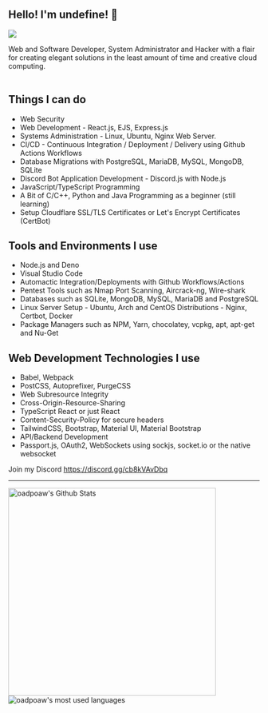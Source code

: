 ## Hello! I'm undefine! 👋
![](https://komarev.com/ghpvc/?username=oadpoaw&color=green)

Web and Software Developer, System Administrator and Hacker with a flair for creating elegant solutions in the least amount of time and creative cloud computing.
<br /> <br />

## Things I can do
- Web Security
- Web Development - React.js, EJS, Express.js
- Systems Administration - Linux, Ubuntu, Nginx Web Server.
- CI/CD - Continuous Integration / Deployment / Delivery using Github Actions Workflows
- Database Migrations with PostgreSQL, MariaDB, MySQL, MongoDB, SQLite
- Discord Bot Application Development - Discord.js with Node.js
- JavaScript/TypeScript Programming
- A Bit of C/C++, Python and Java Programming as a beginner (still learning)
- Setup Cloudflare SSL/TLS Certificates or Let's Encrypt Certificates (CertBot)

## Tools and Environments I use
- Node.js and Deno
- Visual Studio Code
- Automactic Integration/Deployments with Github Workflows/Actions
- Pentest Tools such as Nmap Port Scanning, Aircrack-ng, Wire-shark
- Databases such as SQLite, MongoDB, MySQL, MariaDB and PostgreSQL
- Linux Server Setup - Ubuntu, Arch and CentOS Distributions - Nginx, Certbot, Docker
- Package Managers such as NPM, Yarn, chocolatey, vcpkg, apt, apt-get and Nu-Get

## Web Development Technologies I use
- Babel, Webpack
- PostCSS, Autoprefixer, PurgeCSS
- Web Subresource Integrity
- Cross-Origin-Resource-Sharing
- TypeScript React or just React
- Content-Security-Policy for secure headers
- TailwindCSS, Bootstrap, Material UI, Material Bootstrap
- API/Backend Development 
- Passport.js, OAuth2, WebSockets using sockjs, socket.io or the native websocket

Join my Discord https://discord.gg/cb8kVAvDbq <br />

---

<img align="left" alt="oadpoaw's Github Stats" src="https://github-readme-stats.vercel.app/api?username=oadpoaw&show_icons=true&theme=tokyonight" width="416px"/>
<img align="center" alt="oadpoaw's most used languages" src="https://github-readme-stats.vercel.app/api/top-langs/?username=oadpoaw&langs_count=12&layout=compact&theme=tokyonight" />
